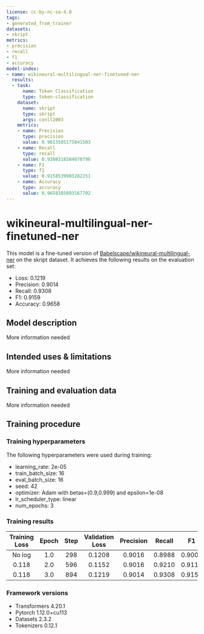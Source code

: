 ```yaml
---
license: cc-by-nc-sa-4.0
tags:
- generated_from_trainer
datasets:
- skript
metrics:
- precision
- recall
- f1
- accuracy
model-index:
- name: wikineural-multilingual-ner-finetuned-ner
  results:
  - task:
      name: Token Classification
      type: token-classification
    dataset:
      name: skript
      type: skript
      args: conll2003
    metrics:
    - name: Precision
      type: precision
      value: 0.9013505175841503
    - name: Recall
      type: recall
      value: 0.9308318584070796
    - name: F1
      type: f1
      value: 0.9158539983282251
    - name: Accuracy
      type: accuracy
      value: 0.9658385093167702
---
```


<!-- This model card has been generated automatically according to the information the Trainer had access to. You
should probably proofread and complete it, then remove this comment. -->

# wikineural-multilingual-ner-finetuned-ner

This model is a fine-tuned version of [Babelscape/wikineural-multilingual-ner](https://huggingface.co/Babelscape/wikineural-multilingual-ner) on the skript dataset.
It achieves the following results on the evaluation set:
- Loss: 0.1219
- Precision: 0.9014
- Recall: 0.9308
- F1: 0.9159
- Accuracy: 0.9658

## Model description

More information needed

## Intended uses & limitations

More information needed

## Training and evaluation data

More information needed

## Training procedure

### Training hyperparameters

The following hyperparameters were used during training:
- learning_rate: 2e-05
- train_batch_size: 16
- eval_batch_size: 16
- seed: 42
- optimizer: Adam with betas=(0.9,0.999) and epsilon=1e-08
- lr_scheduler_type: linear
- num_epochs: 3

### Training results

| Training Loss | Epoch | Step | Validation Loss | Precision | Recall | F1     | Accuracy |
|:-------------:|:-----:|:----:|:---------------:|:---------:|:------:|:------:|:--------:|
| No log        | 1.0   | 298  | 0.1208          | 0.9016    | 0.8988 | 0.9002 | 0.9604   |
| 0.118         | 2.0   | 596  | 0.1152          | 0.9016    | 0.9210 | 0.9112 | 0.9645   |
| 0.118         | 3.0   | 894  | 0.1219          | 0.9014    | 0.9308 | 0.9159 | 0.9658   |


### Framework versions

- Transformers 4.20.1
- Pytorch 1.12.0+cu113
- Datasets 2.3.2
- Tokenizers 0.12.1
